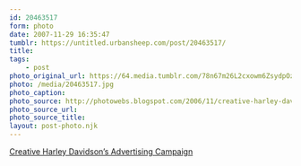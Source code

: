 ```yaml
---
id: 20463517
form: photo
date: 2007-11-29 16:35:47
tumblr: https://untitled.urbansheep.com/post/20463517/
title:
tags:
    - post
photo_original_url: https://64.media.tumblr.com/78n67m26L2cxowm6ZsydpOz5_1280.jpg
photo: /media/20463517.jpg
photo_caption: 
photo_source: http://photowebs.blogspot.com/2006/11/creative-harley-davidsons-advertising.html
photo_source_url:
photo_source_title:
layout: post-photo.njk
---
```


<p><a href="http://photowebs.blogspot.com/2006/11/creative-harley-davidsons-advertising.html">Creative Harley Davidson’s Advertising Campaign</a></p>
